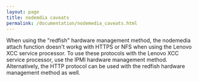```yaml
---
layout: page
title: nodemdia caveats
permalink: /documentation/nodemedia_caveats.html
---
```


When using the "redfish" hardware management method, the nodemedia attach function
doesn't workg with HTTPS or NFS when using the Lenovo XCC service processor.  To use
these protocols with the Lenovo XCC service processor, use the IPMI hardware
management method.  Alternatively, the HTTP protocol can be used with the redfish
hardware management method as well.
